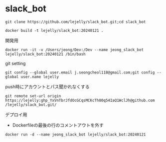 # slack_bot

```
git clone https://github.com/lejelly/slack_bot.git;cd slack_bot
```
```
docker build -t lejelly/slack_bot:20240121 .
```

開発用
```
docker run -it -v /Users/jeong/Dev:/Dev --name jeong_slack_bot lejelly/slack_bot:20240121 /bin/bash
```
git setting
```
git config --global user.email j.seongcheol118@gmail.com;git config --global user.name lejelly
```
push時にアカウントとパス聞かれなくする
```
git remote set-url origin https://lejelly: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@github.com
/lejelly/slack_bot.git/
```

デプロイ用
- Dockerfileの最後の行のコメントアウトを外す
```
docker run -d --name jeong_slack_bot lejelly/slack_bot:20240121
```



